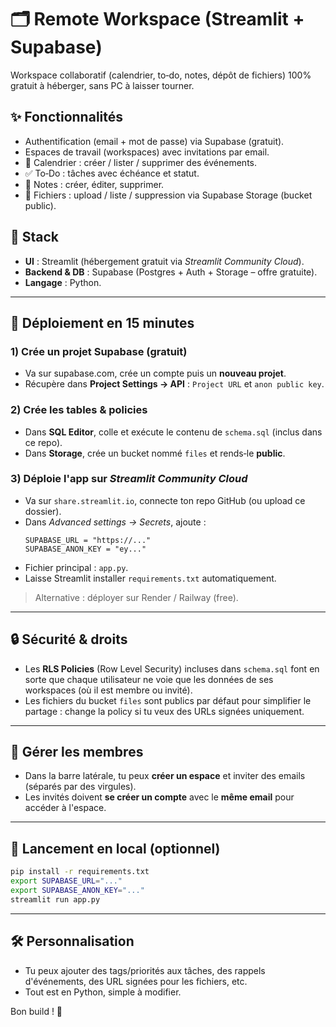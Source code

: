 # 🗂️ Remote Workspace (Streamlit + Supabase)

Workspace collaboratif (calendrier, to‑do, notes, dépôt de fichiers) 100% gratuit à héberger, sans PC à laisser tourner.

## ✨ Fonctionnalités
- Authentification (email + mot de passe) via Supabase (gratuit).
- Espaces de travail (workspaces) avec invitations par email.
- 📅 Calendrier : créer / lister / supprimer des événements.
- ✅ To‑Do : tâches avec échéance et statut.
- 📝 Notes : créer, éditer, supprimer.
- 📁 Fichiers : upload / liste / suppression via Supabase Storage (bucket public).

## 🧰 Stack
- **UI** : Streamlit (hébergement gratuit via *Streamlit Community Cloud*).
- **Backend & DB** : Supabase (Postgres + Auth + Storage – offre gratuite).
- **Langage** : Python.

---

## 🚀 Déploiement en 15 minutes

### 1) Crée un projet Supabase (gratuit)
- Va sur supabase.com, crée un compte puis un **nouveau projet**.
- Récupère dans **Project Settings → API** : `Project URL` et `anon public key`.

### 2) Crée les tables & policies
- Dans **SQL Editor**, colle et exécute le contenu de `schema.sql` (inclus dans ce repo).
- Dans **Storage**, crée un bucket nommé `files` et rends‑le **public**.

### 3) Déploie l'app sur *Streamlit Community Cloud*
- Va sur `share.streamlit.io`, connecte ton repo GitHub (ou upload ce dossier).
- Dans *Advanced settings → Secrets*, ajoute :
  ```
  SUPABASE_URL = "https://..."
  SUPABASE_ANON_KEY = "ey..."
  ```
- Fichier principal : `app.py`.
- Laisse Streamlit installer `requirements.txt` automatiquement.

> Alternative : déployer sur Render / Railway (free).

---

## 🔒 Sécurité & droits
- Les **RLS Policies** (Row Level Security) incluses dans `schema.sql` font en sorte que chaque utilisateur ne voie que les données de ses workspaces (où il est membre ou invité).
- Les fichiers du bucket `files` sont publics par défaut pour simplifier le partage : change la policy si tu veux des URLs signées uniquement.

---

## 👥 Gérer les membres
- Dans la barre latérale, tu peux **créer un espace** et inviter des emails (séparés par des virgules).
- Les invités doivent **se créer un compte** avec le **même email** pour accéder à l'espace.

---

## 🧪 Lancement en local (optionnel)
```bash
pip install -r requirements.txt
export SUPABASE_URL="..."
export SUPABASE_ANON_KEY="..."
streamlit run app.py
```

---

## 🛠️ Personnalisation
- Tu peux ajouter des tags/priorités aux tâches, des rappels d'événements, des URL signées pour les fichiers, etc.
- Tout est en Python, simple à modifier.

Bon build ! 🚀